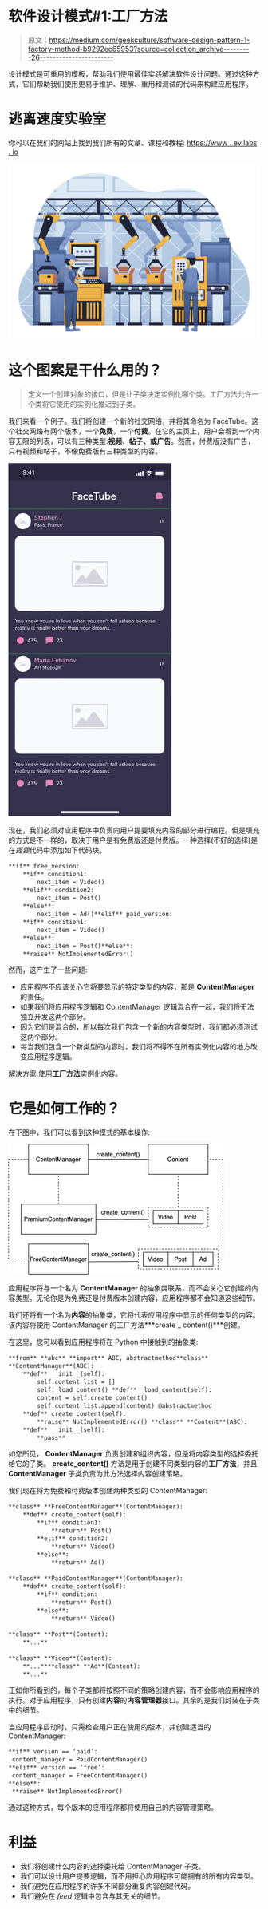 # 软件设计模式#1:工厂方法

> 原文：<https://medium.com/geekculture/software-design-pattern-1-factory-method-b9292ec65953?source=collection_archive---------26----------------------->

设计模式是可重用的模板，帮助我们使用最佳实践解决软件设计问题。通过这种方式，它们帮助我们使用更易于维护、理解、重用和测试的代码来构建应用程序。

# 逃离速度实验室

你可以在我们的网站上找到我们所有的文章、课程和教程:
[https://www . ev labs . io](https://www.evlabs.io/)

![](img/cbbb3bd2758516d81e653511625e1c91.png)

# 这个图案是干什么用的？

> 定义一个创建对象的接口，但是让子类决定实例化哪个类。工厂方法允许一个类将它使用的实例化推迟到子类。

我们来看一个例子。我们将创建一个新的社交网络，并将其命名为 FaceTube。这个社交网络有两个版本，一个**免费**，一个**付费**。在它的主页上，用户会看到一个内容无限的列表，可以有三种类型:**视频**、**帖子、**或**广告**。然而，付费版没有广告，只有视频和帖子，不像免费版有三种类型的内容。

![](img/6fa22dbad995838de9b9092dd8787168.png)

现在，我们必须对应用程序中负责向用户提要填充内容的部分进行编程。但是填充的方式是不一样的，取决于用户是有免费版还是付费版。一种选择(不好的选择)是在*提要*代码中添加如下代码块。

```
**if** free_version:
    **if** condition1:
        next_item = Video()
    **elif** condition2:
        next_item = Post()
    **else**:
        next_item = Ad()**elif** paid_version:
    **if** condition1:
        next_item = Video()
    **else**:
        next_item = Post()**else**:
    **raise** NotImplementedError()
```

然而，这产生了一些问题:

*   应用程序不应该关心它将要显示的特定类型的内容，那是 **ContentManager** 的责任。
*   如果我们将应用程序逻辑和 ContentManager 逻辑混合在一起，我们将无法独立开发这两个部分。
*   因为它们是混合的，所以每次我们包含一个新的内容类型时，我们都必须测试这两个部分。
*   每当我们包含一个新类型的内容时，我们将不得不在所有实例化内容的地方改变应用程序逻辑。

解决方案:使用**工厂方法**实例化内容。

# 它是如何工作的？

在下图中，我们可以看到这种模式的基本操作:

![](img/985a42ec803de066b3b6475d2cedf946.png)

应用程序将与一个名为 **ContentManager** 的抽象类联系，而不会关心它创建的内容类型。无论你是为免费还是付费版本创建内容，应用程序都不会知道这些细节。

我们还将有一个名为**内容**的抽象类，它将代表应用程序中显示的任何类型的内容。该内容将使用 ContentManager 的工厂方法***create _ content()***创建。

在这里，您可以看到应用程序将在 Python 中接触到的抽象类:

```
**from** **abc** **import** ABC, abstractmethod**class** **ContentManager**(ABC):
    **def** __init__(self):
        self.content_list = []
        self._load_content() **def** _load_content(self):
        content = self.create_content()
        self.content_list.append(content) @abstractmethod
    **def** create_content(self):
        **raise** NotImplementedError() **class** **Content**(ABC):
    **def** __init__(self):
        **pass**
```

如您所见， **ContentManager** 负责创建和组织内容，但是将内容类型的选择委托给它的子类。 **create_content()** 方法是用于创建不同类型内容的**工厂方法**，并且 **ContentManager** 子类负责为此方法选择内容创建策略。

我们现在将为免费和付费版本创建两种类型的 ContentManager:

```
**class** **FreeContentManager**(ContentManager):
    **def** create_content(self):
        **if** condition1:
            **return** Post()
        **elif** condition2:
            **return** Video()
        **else**:
            **return** Ad()

**class** **PaidContentManager**(ContentManager):
    **def** create_content(self):
        **if** condition:
            **return** Post()
        **else**:
            **return** Video()

**class** **Post**(Content):
    **...**

**class** **Video**(Content):
    **...****class** **Ad**(Content):
    **...**
```

正如你所看到的，每个子类都将按照不同的策略创建内容，而不会影响应用程序的执行。对于应用程序，只有创建**内容**的**内容管理器**接口。其余的是我们封装在子类中的细节。

当应用程序启动时，只需检查用户正在使用的版本，并创建适当的 ContentManager:

```
**if** version == ‘paid’:
 content_manager = PaidContentManager()
**elif** version == ‘free’:
 content_manager = FreeContentManager()
**else**:
 **raise** NotImplementedError()
```

通过这种方式，每个版本的应用程序都将使用自己的内容管理策略。

# 利益

*   我们将创建什么内容的选择委托给 ContentManager 子类。
*   我们可以设计用户提要逻辑，而不用担心应用程序可能拥有的所有内容类型。
*   我们避免在应用程序的许多不同部分重复内容创建代码。
*   我们避免在 *feed* 逻辑中包含与其无关的细节。